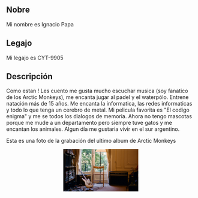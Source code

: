 <h2>Nobre</h2>
Mi nombre es Ignacio Papa

<h2>Legajo</h2>
Mi legajo es CYT-9905

<h2>Descripción</h2>
Como estan ! Les cuento me gusta mucho escuchar musica (soy fanatico de los Arctic Monkeys), me encanta jugar al padel y el waterpólo. Entrene natación más de 15 años.
Me encanta la informatica, las redes informaticas y todo lo que tenga un cerebro de metal. 
Mi pelicula favorita es "El codigo enigma" y me se todos los dialogos de memoria.
Ahora no tengo mascotas porque me mude a un departamento pero siempre tuve gatos y me encantan los animales.
Algun día me gustaria vivir en el sur argentino.

Esta es una foto de la grabación del ultimo album de Arctic Monkeys

<div style="text-align:center"><img src="arctic.jpg" width="200" />

